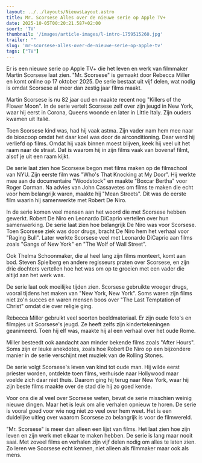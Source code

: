 ```yaml
---
layout: ../../layouts/NieuwsLayout.astro
title: Mr. Scorsese Alles over de nieuwe serie op Apple TV+
date: 2025-10-05T00:20:21.587+02:00
soort: 'TV'
thumbnail: '/images/article-images/l-intro-1759515260.jpg'
trailer: ""
slug: 'mr-scorsese-alles-over-de-nieuwe-serie-op-apple-tv'
tags: ["TV"]
---
```


Er is een nieuwe serie op Apple TV+ die het leven en werk van filmmaker Martin
Scorsese laat zien. "Mr. Scorsese" is gemaakt door Rebecca Miller en komt online
op 17 oktober 2025. De serie bestaat uit vijf delen, wat nodig is omdat Scorsese
al meer dan zestig jaar films maakt.

Martin Scorsese is nu 82 jaar oud en maakte recent nog "Killers of the Flower
Moon". In de serie vertelt Scorsese zelf over zijn jeugd in New York, waar hij
eerst in Corona, Queens woonde en later in Little Italy. Zijn ouders kwamen uit
Italië.

Toen Scorsese kind was, had hij vaak astma. Zijn vader nam hem mee naar de
bioscoop omdat het daar koel was door de airconditioning. Daar werd hij verliefd
op films. Omdat hij vaak binnen moest blijven, keek hij veel uit het raam naar
de straat. Dat is waarom hij in zijn films vaak van bovenaf filmt, alsof je uit
een raam kijkt.

De serie laat zien hoe Scorsese begon met films maken op de filmschool van NYU.
Zijn eerste film was "Who's That Knocking at My Door". Hij werkte mee aan de
documentaire "Woodstock" en maakte "Boxcar Bertha" voor Roger Corman. Na advies
van John Cassavetes om films te maken die echt voor hem belangrijk waren, maakte
hij "Mean Streets". Dit was de eerste film waarin hij samenwerkte met Robert De
Niro.

In de serie komen veel mensen aan het woord die met Scorsese hebben gewerkt.
Robert De Niro en Leonardo DiCaprio vertellen over hun samenwerking. De serie
laat zien hoe belangrijk De Niro was voor Scorsese. Toen Scorsese ziek was door
drugs, bracht De Niro hem het verhaal voor "Raging Bull". Later werkte Scorsese
veel met Leonardo DiCaprio aan films zoals "Gangs of New York" en "The Wolf of
Wall Street".

Ook Thelma Schoonmaker, die al heel lang zijn films monteert, komt aan bod.
Steven Spielberg en andere regisseurs praten over Scorsese, en zijn drie
dochters vertellen hoe het was om op te groeien met een vader die altijd aan het
werk was.

De serie laat ook moeilijke tijden zien. Scorsese gebruikte vroeger drugs,
vooral tijdens het maken van "New York, New York". Soms waren zijn films niet
zo'n succes en waren mensen boos over "The Last Temptation of Christ" omdat die
over religie ging.

Rebecca Miller gebruikt veel soorten beeldmateriaal. Er zijn oude foto's en
filmpjes uit Scorsese's jeugd. Ze heeft zelfs zijn kindertekeningen geanimeerd.
Toen hij elf was, maakte hij al een verhaal over het oude Rome.

Miller besteedt ook aandacht aan minder bekende films zoals "After Hours". Soms
zijn er leuke anekdotes, zoals hoe Robert De Niro op een bijzondere manier in de
serie verschijnt met muziek van de Rolling Stones.

De serie volgt Scorsese's leven van kind tot oude man. Hij wilde eerst priester
worden, ontdekte toen films, verhuisde naar Hollywood maar voelde zich daar niet
thuis. Daarom ging hij terug naar New York, waar hij zijn beste films maakte
over de stad die hij zo goed kende.

Voor ons die al veel over Scorsese weten, bevat de serie misschien weinig nieuwe
dingen. Maar het is leuk om alle verhalen opnieuw te horen. De serie is vooral
goed voor wie nog niet zo veel over hem weet. Het is een duidelijke uitleg over
waarom Scorsese zo belangrijk is voor de filmwereld.

"Mr. Scorsese" is meer dan alleen een lijst van films. Het laat zien hoe zijn
leven en zijn werk met elkaar te maken hebben. De serie is lang maar nooit saai.
Met zoveel films en verhalen zijn vijf delen nodig om alles te laten zien. Zo
leren we Scorsese echt kennen, niet alleen als filmmaker maar ook als mens.